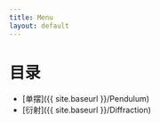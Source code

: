 ```yaml
---
title: Menu
layout: default
---
```


# 目录

- [单摆]({{ site.baseurl }}/Pendulum)
- [衍射]({{ site.baseurl }}/Diffraction)
